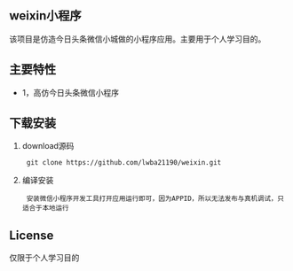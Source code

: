 ## weixin小程序 ##

  该项目是仿造今日头条微信小城做的小程序应用。主要用于个人学习目的。
  
## 主要特性 ##
- 1，高仿今日头条微信小程序

## 下载安装 ##

1. download源码

		git clone https://github.com/lwba21190/weixin.git

2. 编译安装

		安装微信小程序开发工具打开应用运行即可，因为APPID，所以无法发布与真机调试，只适合于本地运行
     
 
## License ##    
     
仅限于个人学习目的
